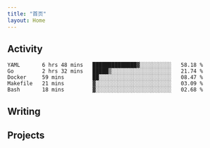```yaml
---
title: "首页"
layout: Home
---
```


## Activity
<!--START_SECTION:waka-->
```text
YAML       6 hrs 48 mins   ██████████████▓░░░░░░░░░░   58.18 % 
Go         2 hrs 32 mins   █████▒░░░░░░░░░░░░░░░░░░░   21.74 % 
Docker     59 mins         ██░░░░░░░░░░░░░░░░░░░░░░░   08.47 % 
Makefile   21 mins         ▓░░░░░░░░░░░░░░░░░░░░░░░░   03.09 % 
Bash       18 mins         ▓░░░░░░░░░░░░░░░░░░░░░░░░   02.68 % 
```
<!--END_SECTION:waka-->

## Writing
<PindedPosts />

## Projects
<Projects />
